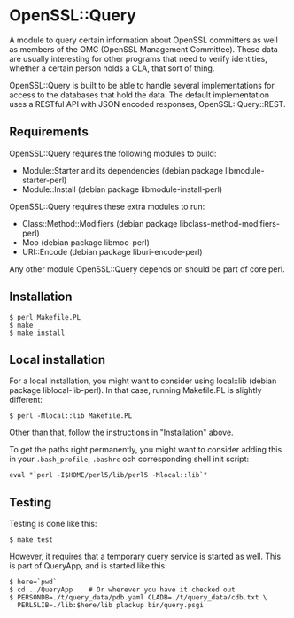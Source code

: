 OpenSSL::Query
==============

A module to query certain information about OpenSSL committers as well
as members of the OMC (OpenSSL Management Committee).  These data are
usually interesting for other programs that need to verify identities,
whether a certain person holds a CLA, that sort of thing.

OpenSSL::Query is built to be able to handle several implementations
for access to the databases that hold the data.  The default
implementation uses a RESTful API with JSON encoded responses,
OpenSSL::Query::REST.

Requirements
------------

OpenSSL::Query requires the following modules to build:

- Module::Starter and its dependencies (debian package libmodule-starter-perl)
- Module::Install		(debian package libmodule-install-perl)

OpenSSL::Query requires these extra modules to run:

- Class::Method::Modifiers	(debian package libclass-method-modifiers-perl)
- Moo				(debian package libmoo-perl)
- URI::Encode			(debian package liburi-encode-perl)

Any other module OpenSSL::Query depends on should be part of core
perl.

Installation
------------

    $ perl Makefile.PL
    $ make
    $ make install

Local installation
------------

For a local installation, you might want to consider using local::lib
(debian package liblocal-lib-perl).  In that case, running Makefile.PL
is slightly different:

    $ perl -Mlocal::lib Makefile.PL

Other than that, follow the instructions in "Installation" above.

To get the paths right permanently, you might want to consider adding
this in your `.bash_profile`, `.bashrc` och corresponding shell init
script:

    eval "`perl -I$HOME/perl5/lib/perl5 -Mlocal::lib`"

Testing
-------

Testing is done like this:

    $ make test

However, it requires that a temporary query service is started as
well.  This is part of QueryApp, and is started like this:

    $ here=`pwd`
    $ cd ../QueryApp	# Or wherever you have it checked out
    $ PERSONDB=./t/query_data/pdb.yaml CLADB=./t/query_data/cdb.txt \
      PERL5LIB=./lib:$here/lib plackup bin/query.psgi

